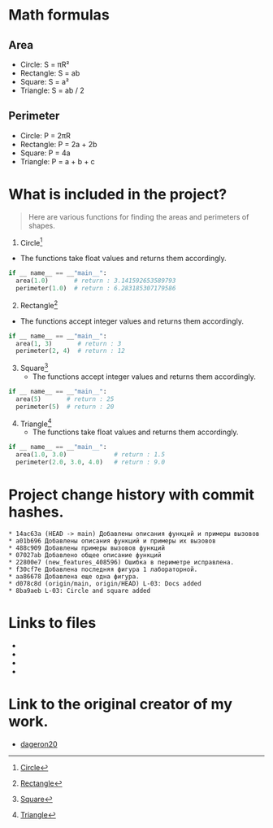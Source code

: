 # Math formulas
## Area
- Circle: S = πR²
- Rectangle: S = ab
- Square: S = a²
- Triangle: S = ab / 2

## Perimeter
- Circle: P = 2πR
- Rectangle: P = 2a + 2b
- Square: P = 4a
- Triangle: P = a + b + c

# What is included in the project?
> Here are various functions for finding the areas and perimeters of shapes.
1. Circle[^1]
  - The functions take float values ​​and returns them accordingly.
  ```py
  if __ name__ == __"main__":
    area(1.0)       # return : 3.141592653589793
    perimeter(1.0)  # return : 6.283185307179586  
  ```
2. Rectangle[^2]
  - The functions accept integer values ​​and returns them accordingly.
  ```py
  if __ name__ == __"main__":
    area(1, 3)       # return : 3
    perimeter(2, 4)  # return : 12  
  ```
3. Square[^3]
   - The functions accept integer values ​​and returns them accordingly.
  ```py
  if __ name__ == __"main__":
    area(5)       # return : 25
    perimeter(5)  # return : 20
  ```
4. Triangle[^4]
   - The functions take float values ​​and returns them accordingly.
  ```py
  if __ name__ == __"main__":
    area(1.0, 3.0)             # return : 1.5 
    perimeter(2.0, 3.0, 4.0)   # return : 9.0  
  ```
# Project change history with commit hashes.

```
* 14ac63a (HEAD -> main) Добавлены описания функций и примеры вызовов
* a01b696 Добавлены описания функций и примеры их вызовов
* 488c909 Добавлены примеры вызовов функций
* 07027ab Добавлено общее описание функций
* 22800e7 (new_features_408596) Ошибка в периметре исправлена.
* f30cf7e Добавлена последняя фигура 1 лабораторной.
* aa86678 Добавлена еще одна фигура.
* d078c8d (origin/main, origin/HEAD) L-03: Docs added
* 8ba9aeb L-03: Circle and square added
```


# Links to files
- [^1]: [Circle](https://github.com/klorainy/fork_geometric_lib/blob/main/circle.py)
- [^2]: [Rectangle](https://github.com/klorainy/fork_geometric_lib/blob/main/rectangle.py)
- [^3]: [Square](https://github.com/klorainy/fork_geometric_lib/blob/main/square.py)
- [^4]: [Triangle](https://github.com/klorainy/fork_geometric_lib/blob/main/triangle.py)

# Link to the original creator of my work.
- [dageron20](https://github.com/dageron20)
